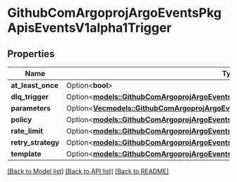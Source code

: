 # GithubComArgoprojArgoEventsPkgApisEventsV1alpha1Trigger

## Properties

Name | Type | Description | Notes
------------ | ------------- | ------------- | -------------
**at_least_once** | Option<**bool**> |  | [optional]
**dlq_trigger** | Option<[**models::GithubComArgoprojArgoEventsPkgApisEventsV1alpha1Trigger**](github.com.argoproj.argo_events.pkg.apis.events.v1alpha1.Trigger.md)> |  | [optional]
**parameters** | Option<[**Vec<models::GithubComArgoprojArgoEventsPkgApisEventsV1alpha1TriggerParameter>**](github.com.argoproj.argo_events.pkg.apis.events.v1alpha1.TriggerParameter.md)> |  | [optional]
**policy** | Option<[**models::GithubComArgoprojArgoEventsPkgApisEventsV1alpha1TriggerPolicy**](github.com.argoproj.argo_events.pkg.apis.events.v1alpha1.TriggerPolicy.md)> |  | [optional]
**rate_limit** | Option<[**models::GithubComArgoprojArgoEventsPkgApisEventsV1alpha1RateLimit**](github.com.argoproj.argo_events.pkg.apis.events.v1alpha1.RateLimit.md)> |  | [optional]
**retry_strategy** | Option<[**models::GithubComArgoprojArgoEventsPkgApisEventsV1alpha1Backoff**](github.com.argoproj.argo_events.pkg.apis.events.v1alpha1.Backoff.md)> |  | [optional]
**template** | Option<[**models::GithubComArgoprojArgoEventsPkgApisEventsV1alpha1TriggerTemplate**](github.com.argoproj.argo_events.pkg.apis.events.v1alpha1.TriggerTemplate.md)> |  | [optional]

[[Back to Model list]](../README.md#documentation-for-models) [[Back to API list]](../README.md#documentation-for-api-endpoints) [[Back to README]](../README.md)


